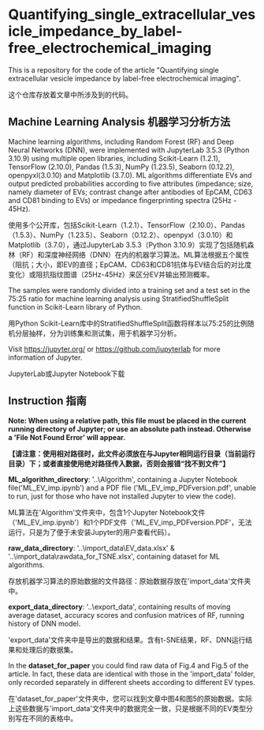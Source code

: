 # Quantifying_single_extracellular_vesicle_impedance_by_label-free_electrochemical_imaging

This is a repository for the code of the article "Quantifying single extracellular vesicle impedance by label-free electrochemical imaging". 

这个仓库存放着文章中所涉及到的代码。

## Machine Learning Analysis 机器学习分析方法

Machine learning algorithms, including Random Forest (RF) and Deep Neural Networks (DNN), were implemented with JupyterLab 3.5.3 (Python 3.10.9) using multiple open libraries, including Scikit-Learn (1.2.1), TensorFlow (2.10.0), Pandas (1.5.3), NumPy (1.23.5), Seaborn (0.12.2), openpyxl(3.0.10) and Matplotlib (3.7.0). ML algorithms differentiate EVs and output predicted probabilities according to five attributes (impedance; size, namely diameter of EVs; contrast change after antibodies of EpCAM, CD63 and CD81 binding to EVs) or impedance fingerprinting spectra (25Hz - 45Hz).

使用多个公开库，包括Scikit-Learn（1.2.1）、TensorFlow（2.10.0）、Pandas（1.5.3）、NumPy（1.23.5）、Seaborn（0.12.2）、openpyxl（3.0.10）和Matplotlib（3.7.0），通过JupyterLab 3.5.3（Python 3.10.9）实现了包括随机森林（RF）和深度神经网络（DNN）在内的机器学习算法。ML算法根据五个属性（阻抗；大小，即EV的直径；EpCAM、CD63和CD81抗体与EV结合后的对比度变化）或阻抗指纹图谱（25Hz-45Hz）来区分EV并输出预测概率。

The samples were randomly divided into a training set and a test set in the 75:25 ratio for machine learning analysis using StratifiedShuffleSplit function in Scikit-Learn library of Python.

用Python Scikit-Learn库中的StratifiedShuffleSplit函数将样本以75:25的比例随机分层抽样，分为训练集和测试集，用于机器学习分析。

Visit https://jupyter.org/ or https://github.com/jupyterlab for more information of Jupyter.

JupyterLab或Jupyter Notebook下载

## Instruction 指南

**Note: When using a relative path, this file must be placed in the current running directory of Jupyter; or use an absolute path instead. Otherwise a 'File Not Found Error' will appear.**

**【请注意：使用相对路径时，此文件必须放在与Jupyter相同运行目录（当前运行目录）下；或者直接使用绝对路径传入数据，否则会报错“找不到文件”】**

**ML_algorithm_directory**: '..\Algorithm', containing a Jupyter Notebook file('ML_EV_imp.ipynb') and a PDF flie ('ML_EV_imp_PDFversion.pdf', unable to run, just for those who have not installed Jupyter to view the code).

ML算法在'Algorithm'文件夹中，包含1个Jupyter Notebook文件（'ML_EV_imp.ipynb'）和1个PDF文件（'ML_EV_imp_PDFversion.PDF'，无法运行，只是为了便于未安装Jupyter的用户查看代码）。

**raw_data_directory**: '..\import_data\EV_data.xlsx' & '..\import_data\rawdata_for_TSNE.xlsx', containing dataset for ML algorithms.

存放机器学习算法的原始数据的文件路径：原始数据存放在'import_data'文件夹中。

**export_data_directory**: '..\export_data', containing results of moving average dataset, accuracy scores and confusion matrices of RF, running history of DNN model.

'export_data'文件夹中是导出的数据和结果。含有t-SNE结果，RF、DNN运行结果和处理后的数据集。

In the **dataset_for_paper** you could find raw data of Fig.4 and Fig.5 of the article. In fact, these data are identical with those in the 'import_data' folder, only recorded separately in different sheets according to different EV types.

在'dataset_for_paper'文件夹中，您可以找到文章中图4和图5的原始数据。实际上这些数据与'import_data'文件夹中的数据完全一致，只是根据不同的EV类型分别写在不同的表格中。
